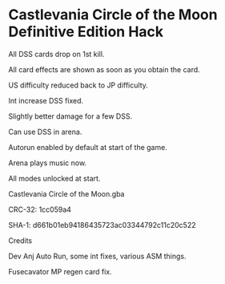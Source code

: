 # Castlevania Circle of the Moon Definitive Edition Hack

All DSS cards drop on 1st kill.

All card effects are shown as soon as you obtain the card.

US difficulty reduced back to JP difficulty.

Int increase DSS fixed.

Slightly better damage for a few DSS.

Can use DSS in arena.

Autorun enabled by default at start of the game.

Arena plays music now.

All modes unlocked at start.

Castlevania Circle of the Moon.gba

CRC-32: 1cc059a4

SHA-1: d661b01eb94186435723ac03344792c11c20c522

Credits

Dev Anj Auto Run, some int fixes, various ASM things.

Fusecavator MP regen card fix.


